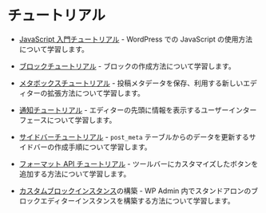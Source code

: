 <!--
# Tutorials
-->
# チュートリアル

<!--
* See the [Getting Started with JavaScript Tutorial](/docs/designers-developers/developers/tutorials/javascript/readme.md) to learn about how to use JavaScript within WordPress.
-->
* [JavaScript 入門チュートリアル](https://ja.wordpress.org/team/handbook/block-editor/tutorials/javascript/) - WordPress での JavaScript の使用方法について学習します。

<!--
* The [Blocks Tutorial](/docs/designers-developers/developers/tutorials/block-tutorial/readme.md) is the best place to start to learn more about block creation.
-->
* [ブロックチュートリアル](https://developer.wordpress.org/block-editor/designers-developers/developers/tutorials/block-tutorial/) - ブロックの作成方法について学習します。

<!-- 
* See the [Meta Boxes Tutorial](/docs/designers-developers/developers/tutorials/metabox/readme.md) for new ways of extending the editor storing and using post meta data.
-->
* [メタボックスチュートリアル](https://developer.wordpress.org/block-editor/designers-developers/developers/tutorials/metabox/) - 投稿メタデータを保存、利用する新しいエディターの拡張方法について学習します。

<!-- 
* Check out the [Notices Tutorial](/docs/designers-developers/developers/tutorials/notices/README.md) to learn how to display informational UI at the top of the editor.
-->
* [通知チュートリアル](https://developer.wordpress.org/block-editor/designers-developers/developers/tutorials/notices/) - エディターの先頭に情報を表示するユーザーインターフェースについて学習します。

<!-- 
* The [Sidebar Tutorial](/docs/designers-developers/developers/tutorials/sidebar-tutorial/plugin-sidebar-0.md) will walk you through the steps of creating a sidebar to update data from the `post_meta` table.
-->
* [サイドバーチュートリアル](https://developer.wordpress.org/block-editor/designers-developers/developers/tutorials/sidebar-tutorial/plugin-sidebar-0/) - `post_meta` テーブルからのデータを更新するサイドバーの作成手順について学習します。

<!--
* Learn how to add customized buttons to the toolbar with the [Format API tutorial](/docs/designers-developers/developers/tutorials/format-api/).
-->
* [フォーマット API チュートリアル](https://developer.wordpress.org/block-editor/designers-developers/developers/tutorials/format-api/) - ツールバーにカスタマイズしたボタンを追加する方法について学習します。

<!-- 
* Build your own [custom block editor instance](/docs/designers-developers/developers/platform/custom-block-editor/) - this will walk you through building a standalone instance of the block editor within WP Admin.
 -->
* [カスタムブロックインスタンス](https://developer.wordpress.org/block-editor/developers/platform/custom-block-editor/)の構築 - WP Admin 内でスタンドアロンのブロックエディターインスタンスを構築する方法について学習します。
